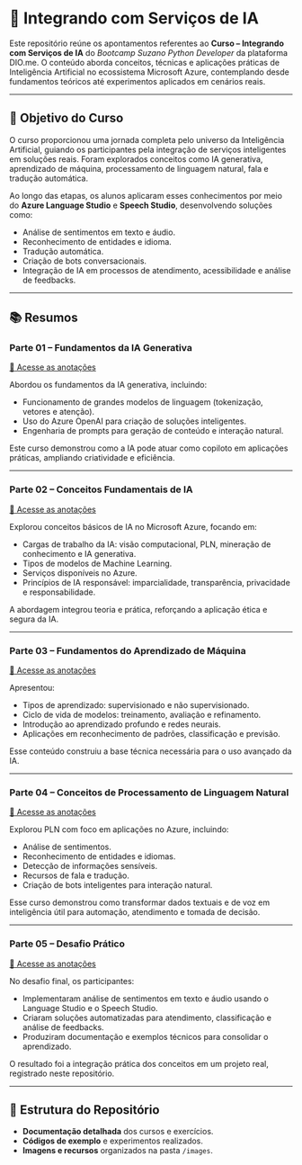 # 📘 Integrando com Serviços de IA

Este repositório reúne os apontamentos referentes ao **Curso – Integrando com Serviços de IA** do *Bootcamp Suzano Python Developer* da plataforma DIO.me. O conteúdo aborda conceitos, técnicas e aplicações práticas de Inteligência Artificial no ecossistema Microsoft Azure, contemplando desde fundamentos teóricos até experimentos aplicados em cenários reais.

---

## 🎯 Objetivo do Curso

O curso proporcionou uma jornada completa pelo universo da Inteligência Artificial, guiando os participantes pela integração de serviços inteligentes em soluções reais. Foram explorados conceitos como IA generativa, aprendizado de máquina, processamento de linguagem natural, fala e tradução automática.

Ao longo das etapas, os alunos aplicaram esses conhecimentos por meio do **Azure Language Studio** e **Speech Studio**, desenvolvendo soluções como:
- Análise de sentimentos em texto e áudio.
- Reconhecimento de entidades e idioma.
- Tradução automática.
- Criação de bots conversacionais.
- Integração de IA em processos de atendimento, acessibilidade e análise de feedbacks.

---

## 📚 Resumos

### **Parte 01 – Fundamentos da IA Generativa**
[🔗 Acesse as anotações](https://github.com/ahaerdy/DIO-fundamentos-da-ia-generativa/tree/main/01-Curso-1-Conceitos_basicos_de_IA_Generativa-Agenda_do_curso#-v%C3%ADdeo-01---conceitos-b%C3%A1sicos-de-ia-generativa---agenda-do-curso)

Abordou os fundamentos da IA generativa, incluindo:
- Funcionamento de grandes modelos de linguagem (tokenização, vetores e atenção).
- Uso do Azure OpenAI para criação de soluções inteligentes.
- Engenharia de prompts para geração de conteúdo e interação natural.

Este curso demonstrou como a IA pode atuar como copiloto em aplicações práticas, ampliando criatividade e eficiência.

---

### **Parte 02 – Conceitos Fundamentais de IA**
[🔗 Acesse as anotações](https://github.com/ahaerdy/DIO-fundamentos-da-ia-generativa/tree/main/02-Curso-2-Conceitos_Fundamentais_de_IA#-v%C3%ADdeo-01---apresenta%C3%A7%C3%A3o-do-curso-e-instrutora)

Explorou conceitos básicos de IA no Microsoft Azure, focando em:
- Cargas de trabalho da IA: visão computacional, PLN, mineração de conhecimento e IA generativa.
- Tipos de modelos de Machine Learning.
- Serviços disponíveis no Azure.
- Princípios de IA responsável: imparcialidade, transparência, privacidade e responsabilidade.

A abordagem integrou teoria e prática, reforçando a aplicação ética e segura da IA.

---

### **Parte 03 – Fundamentos do Aprendizado de Máquina**
[🔗 Acesse as anotações](https://github.com/ahaerdy/DIO-fundamentos-da-ia-generativa/tree/main/03-Curso-3-Fundamentos_do_Aprendizado_de_Maquina#-v%C3%ADdeo-01---tipos-de-aprendizado-de-m%C3%A1quina)

Apresentou:
- Tipos de aprendizado: supervisionado e não supervisionado.
- Ciclo de vida de modelos: treinamento, avaliação e refinamento.
- Introdução ao aprendizado profundo e redes neurais.
- Aplicações em reconhecimento de padrões, classificação e previsão.

Esse conteúdo construiu a base técnica necessária para o uso avançado da IA.

---

### **Parte 04 – Conceitos de Processamento de Linguagem Natural**
[🔗 Acesse as anotações](https://github.com/ahaerdy/DIO-fundamentos-da-ia-generativa/tree/main/04-Curso%204-Conceitos_de_Processamento_de_Linguagem_Natural#-v%C3%ADdeo-01---conceitos-de-processamento-de-linguagem-natural)

Explorou PLN com foco em aplicações no Azure, incluindo:
- Análise de sentimentos.
- Reconhecimento de entidades e idiomas.
- Detecção de informações sensíveis.
- Recursos de fala e tradução.
- Criação de bots inteligentes para interação natural.

Esse curso demonstrou como transformar dados textuais e de voz em inteligência útil para automação, atendimento e tomada de decisão.

---

### **Parte 05 – Desafio Prático**
[🔗 Acesse as anotações](https://github.com/ahaerdy/DIO-fundamentos-da-ia-generativa/tree/main/05-Curso%205-Analise_de_Sentimentos_com_Language_Studio_no_Azure_AI#-v%C3%ADdeo-01---an%C3%A1lise-de-texto-e-resposta-a-perguntas)

No desafio final, os participantes:
- Implementaram análise de sentimentos em texto e áudio usando o Language Studio e o Speech Studio.
- Criaram soluções automatizadas para atendimento, classificação e análise de feedbacks.
- Produziram documentação e exemplos técnicos para consolidar o aprendizado.

O resultado foi a integração prática dos conceitos em um projeto real, registrado neste repositório.

---

## 📂 Estrutura do Repositório
- **Documentação detalhada** dos cursos e exercícios.
- **Códigos de exemplo** e experimentos realizados.
- **Imagens e recursos** organizados na pasta `/images`.
